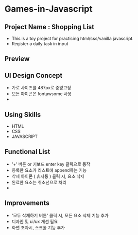 # Games-in-Javascript

## Project Name : Shopping List
* This is a toy project for practicing html/css/vanilla javascript.
* Register a daily task in input 


## Preview


## UI Design Concept
*  가로 사이즈를 487px로 중앙고정
*  모든 아이콘은 fontawsome 사용
*  

## Using Skills
* HTML    
* CSS    
* JAVASCRIPT 


## Functional List
* '+' 버튼 or 키보드 enter key 클릭으로 동작
* 등록한 요소가 리스트에 append하는 기능 
* 삭제 아이콘 ( 휴지통 ) 클릭 시, 요소 삭제
* 완료한 요소는 취소선으로 처리
* 

## Improvements
* '모두 삭제하기 버튼' 클릭 시, 모든 요소 삭제 기능 추가
*  디자인 및 ui/ux 개선 필요
*  화면 초과시, 스크롤 기능 추가